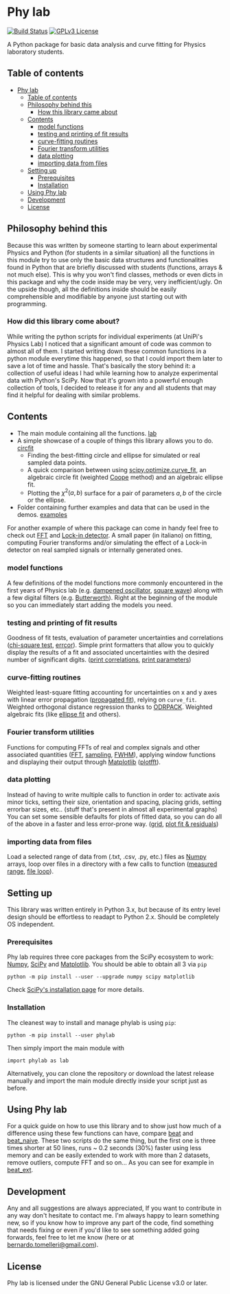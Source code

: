 Phy lab
========
[![Build Status](https://github.com/BernardoTomelleri/phylab/actions//workflows/PyPI-publish-release.yml/badge.svg)](https://github.com/BernardoTomelleri/phylab/actions/workflows/PyPI-publish-release.yml)
[![GPLv3 License](https://img.shields.io/badge/License-GPLv3-blue.svg)](https://opensource.org/licenses/gpl-3.0.html)

A Python package for basic data analysis and curve fitting for Physics laboratory students.

## Table of contents
- [Phy lab](#phy-lab)
  * [Table of contents](#table-of-contents)
  * [Philosophy behind this](#philosophy-behind-this)
    + [How this library came about](#how-this-library-came-about)
  * [Contents](#contents)
    + [model functions](#model-functions)
    + [testing and printing of fit results](#testing-and-printing-of-fit-results)
    + [curve-fitting routines](#curve-fitting-routines)
    + [Fourier transform utilities](#fourier-transform-utilities)
    + [data plotting](#data-plotting)
    + [importing data from files](#importing-data-from-files)
  * [Setting up](#setting-up)
    + [Prerequisites](#prerequisites)
    + [Installation](#installation)
  * [Using Phy lab](#using-phy-lab)
  * [Development](#development)
  * [License](#license)

## Philosophy behind this
Because this was written by someone starting to learn about experimental Physics
and Python (for students in a similar situation) all the functions in this module
try to use only the basic data structures and functionalities found in Python
that are briefly discussed with students (functions, arrays & not much else).
This is why you won't find classes, methods or even dicts in this package
and why the code inside may be very, very inefficient/ugly.
On the upside though, all the definitions inside should be easily comprehensible
and modifiable by anyone just starting out with programming.

### How did this library come about?
While writing the python scripts for individual experiments (at UniPi's Physics Lab)
I noticed that a significant amount of code was common to almost all of them.
I started writing down these common functions in a python module everytime this
happened, so that I could import them later to save a lot of time and hassle.
That's basically the story behind it: a collection of useful ideas I had while
learning how to analyze experimental data with Python's SciPy.
Now that it's grown into a powerful enough collection of tools, I decided to
release it for any and all students that may find it helpful for dealing
with similar problems.

## Contents
- The main module containing all the functions. [lab]
- A simple showcase of a couple of things this library allows you to do. [circfit]
  - Finding the best-fitting circle and ellipse for simulated or real sampled data points.
  - A quick comparison between using [scipy.optimize.curve_fit], an algebraic circle fit
   (weighted [Coope] method) and an algebraic ellipse fit.
  - Plotting the $\chi^2(a, b)$ surface for a pair of parameters $a, b$ of the circle or the ellipse.
- Folder containing further examples and data that can be used in the demos. [examples]

For another example of where this package can come in handy feel free to check
out [FFT] and [Lock-in detector]. A small paper (in italiano) on fitting,
computing Fourier transforms and/or simulating the effect of a Lock-in detector
on real sampled signals or internally generated ones.

### model functions
A few definitions of the model functions more commonly encountered in the first
years of Physics lab (e.g. [dampened oscillator], [square wave])
along with a few digital filters (e.g. [Butterworth]).
Right at the beginning of the module so you can immediately start adding
the models you need.

### testing and printing of fit results
Goodness of fit tests, evaluation of parameter uncertainties and
correlations  ([chi-square test], [errcor]).
Simple print formatters that allow you to quickly display the results
of a fit and associated uncertainties with the desired number of significant
digits. ([print correlations], [print parameters])

### curve-fitting routines
Weighted least-square fitting accounting for uncertainties on x and y axes
with linear error propagation ([propagated fit]), relying on `curve_fit`.
Weighted orthogonal distance regression thanks to [ODRPACK].
Weighted algebraic fits (like [ellipse fit] and others).

### Fourier transform utilities
Functions for computing FFTs of real and complex signals and other
associated quantities ([FFT], [sampling], [FWHM]), applying window functions
and displaying their output through [Matplotlib] ([plotfft]).

### data plotting
Instead of having to write multiple calls to function in order to:
activate axis minor ticks, setting their size, orientation and spacing,
placing grids, setting errorbar sizes, etc.. (stuff that's present in
almost all experimental graphs)
You can set some sensible defaults for plots of fitted data, so you can
do all of the above in a faster and less error-prone way.
([grid], [plot fit &  residuals])

### importing data from files
Load a selected range of data from (.txt, .csv, .py, etc.) files as [Numpy]
arrays, loop over files in a directory with a few calls to function
([measured range], [file loop]).

## Setting up
This library was written entirely in Python 3.x, but because of its entry
level design should be effortless to readapt to Python 2.x.
Should be completely OS independent.

### Prerequisites
Phy lab requires three core packages from the SciPy ecosystem to work:
[Numpy], [SciPy] and [Matplotlib]. You should be able to obtain all 3 via `pip`
```
python -m pip install --user --upgrade numpy scipy matplotlib
```
Check [SciPy's installation page](https://www.scipy.org/install.html) for more details.

### Installation
The cleanest way to install and manage phylab is using `pip`:
```
python -m pip install --user phylab
```
Then simply import the main module with
```
import phylab as lab
```

Alternatively, you can clone the repository or download the latest release
manually and import the main module directly inside your script just as before.

## Using Phy lab
For a quick guide on how to use this library and to show just how much of a difference
using these few functions can have, compare [beat] and [beat_naive].
These two scripts do the same thing, but the first one is three times shorter
at 50 lines, runs ~ 0.2 seconds (30%) faster using less memory and can be
easily extended to work with more than 2 datasets, remove outliers,
compute FFT and so on... As you can see for example in [beat_ext].

## Development
Any and all suggestions are always appreciated, If you want to contribute
in any way don't hesitate to contact me. I'm always happy to learn something
new, so if you know how to improve any part of the code, find something
that needs fixing or even if you'd like to see something added going forwards,
feel free to let me know (here or at bernardo.tomelleri@gmail.com).

## License
Phy lab is licensed under the GNU General Public License v3.0 or later.

[//]: # (These are reference links used in the body of the readme and get
stripped out by the markdown processor.
See - http://stackoverflow.com/questions/4823468/store-comments-in-markdown-syntax)
	
   [lab]: <https://github.com/BernardoTomelleri/phylab/blob/master/phylab/lab.py>
   [circfit]: <https://github.com/BernardoTomelleri/phylab/blob/master/examples/circfit.py>
   [examples]: <https://github.com/BernardoTomelleri/phylab/tree/master/examples>
   [beat]: <https://github.com/BernardoTomelleri/phylab/blob/master/examples/beat.py>
   [beat_naive]: <https://github.com/BernardoTomelleri/phylab/blob/master/examples/beat_naive.py>
   [beat_ext]: <https://github.com/BernardoTomelleri/phylab/blob/master/examples/beat_ext.py>
   [FFT]: <https://github.com/BernardoTomelleri/FFT/blob/master/fft_plot.py>
   [Lock-in detector]: <https://github.com/BernardoTomelleri/FFT/blob/master/lockin.py>
   [coope]: <https://ir.canterbury.ac.nz/bitstream/handle/10092/11104/coope_report_no69_1992.pdf?sequence=1&isAllowed=y>
   [dampened oscillator]: <https://github.com/BernardoTomelleri/phylab/blob/66c6b772e1d3ea614c796b8c146bf99b1f1540c5/lab.py#L28>
   [square wave]: <https://github.com/BernardoTomelleri/phylab/blob/66c6b772e1d3ea614c796b8c146bf99b1f1540c5/lab.py#L36>
   [Butterworth]: <https://github.com/BernardoTomelleri/phylab/blob/66c6b772e1d3ea614c796b8c146bf99b1f1540c5/lab.py#L69>
   [chi-square test]: <https://github.com/BernardoTomelleri/phylab/blob/66c6b772e1d3ea614c796b8c146bf99b1f1540c5/lab.py#L99>
   [errcor]: <https://github.com/BernardoTomelleri/phylab/blob/66c6b772e1d3ea614c796b8c146bf99b1f1540c5/lab.py#L147>
   [print correlations]: <https://github.com/BernardoTomelleri/phylab/blob/66c6b772e1d3ea614c796b8c146bf99b1f1540c5/lab.py#L156>
   [print parameters]: <https://github.com/BernardoTomelleri/phylab/blob/66c6b772e1d3ea614c796b8c146bf99b1f1540c5/lab.py#L163>
   [propagated fit]: <https://github.com/BernardoTomelleri/phylab/blob/66c6b772e1d3ea614c796b8c146bf99b1f1540c5/lab.py#L244>
   [ellipse fit]: <https://github.com/BernardoTomelleri/phylab/blob/66c6b772e1d3ea614c796b8c146bf99b1f1540c5/lab.py#L380>
   [FFT]: <https://github.com/BernardoTomelleri/phylab/blob/66c6b772e1d3ea614c796b8c146bf99b1f1540c5/lab.py#L431>
   [sampling]: <https://github.com/BernardoTomelleri/phylab/blob/66c6b772e1d3ea614c796b8c146bf99b1f1540c5/lab.py#L512>
   [FWHM]: <https://github.com/BernardoTomelleri/phylab/blob/b03e131d2007a1ebe2d100dcd2d2d0f3de764fe3/phylab.py#L201>
   [plotfft]: <https://github.com/BernardoTomelleri/phylab/blob/66c6b772e1d3ea614c796b8c146bf99b1f1540c5/lab.py#L468>
   [grid]: <https://github.com/BernardoTomelleri/phylab/blob/66c6b772e1d3ea614c796b8c146bf99b1f1540c5/lab.py#L206>
   [plot fit &  residuals]: <https://github.com/BernardoTomelleri/phylab/blob/66c6b772e1d3ea614c796b8c146bf99b1f1540c5/lab.py#L405>
   [measured range]: <https://github.com/BernardoTomelleri/phylab/blob/66c6b772e1d3ea614c796b8c146bf99b1f1540c5/lab.py#L506>
   [file loop]: <https://github.com/BernardoTomelleri/phylab/blob/66c6b772e1d3ea614c796b8c146bf99b1f1540c5/lab.py#L533>
   [SciPy]: <https://www.scipy.org/scipylib/index.html>   
   [NumPy]: <https://numpy.org/>
   [Matplotlib]: <https://matplotlib.org/stable/index.html>
   [ODRPACK]: <https://docs.scipy.org/doc/external/odrpack_guide.pdf>
   [scipy.optimize.curve_fit]: <https://docs.scipy.org/doc/scipy/reference/generated/scipy.optimize.curve_fit.html>